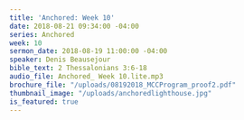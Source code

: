 ```yaml
---
title: 'Anchored: Week 10'
date: 2018-08-21 09:34:00 -04:00
series: Anchored
week: 10
sermon_date: 2018-08-19 11:00:00 -04:00
speaker: Denis Beausejour
bible_text: 2 Thessalonians 3:6-18
audio_file: Anchored_ Week 10.lite.mp3
brochure_file: "/uploads/08192018_MCCProgram_proof2.pdf"
thumbnail_image: "/uploads/anchoredlighthouse.jpg"
is_featured: true
---
```


